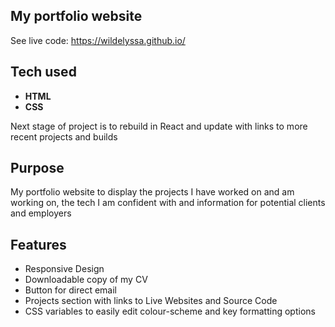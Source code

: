 ## My portfolio website

See live code: https://wildelyssa.github.io/

## Tech used
* **HTML**
* **CSS**

Next stage of project is to rebuild in React and update with links to more recent projects and builds

## Purpose
My portfolio website to display the projects I have worked on and am working on, the tech I am confident with and information for potential clients and employers

## Features
* Responsive Design
* Downloadable copy of my CV
* Button for direct email
* Projects section with links to Live Websites and Source Code
* CSS variables to easily edit colour-scheme and key formatting options


